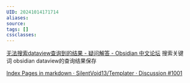 ```yaml
---
UID: 20241014171714
aliases: 
source: 
tags: []
cssclasses:
---
```

[无法搜索dataview查询到的结果 - 疑问解答 - Obsidian 中文论坛](https://forum-zh.obsidian.md/t/topic/19856)
搜索关键词 obsidian dataview的查询结果保存

[Index Pages in markdown · SilentVoid13/Templater · Discussion #1001](https://github.com/SilentVoid13/Templater/discussions/1001)